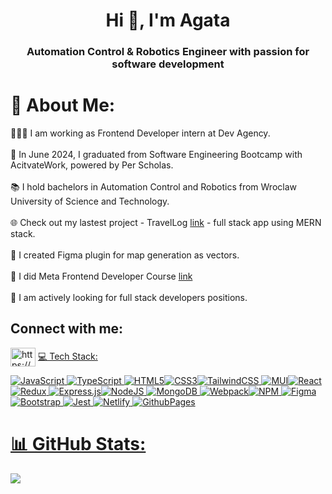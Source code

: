 <h1 align="center">Hi 👋, I'm Agata</h1>
<h3 align="center">Automation Control & Robotics Engineer with passion for software development</h3>

# 💫 About Me:
👩🏽‍💻 I am working as Frontend Developer intern at Dev Agency.<br><br>
🔭 In June 2024, I graduated from Software Engineering Bootcamp with AcitvateWork, powered by Per Scholas.<br><br>
📚 I hold bachelors in Automation Control and Robotics from Wroclaw University of Science and Technology.<br><br>
🌐 Check out my lastest project - TravelLog [link](https://github.com/Agata10/travel-log) - full stack app using MERN stack.<br><br>
🌱 I created Figma plugin for map generation as vectors.<br><br>
📖 I did Meta Frontend Developer Course [link](https://www.coursera.org/professional-certificates/meta-front-end-developer)<br><br>
👀 I am actively looking for full stack developers positions.
## Connect with me:
<p align="left">
<a href="https://www.linkedin.com/in/agatadeter/" target="blank"><img align="center" src="https://raw.githubusercontent.com/rahuldkjain/github-profile-readme-generator/master/src/images/icons/Social/linked-in-alt.svg" alt="https://www.linkedin.com/in/agatadeter/" height="30" width="40" /></a>
<a href="" <svg xmlns="http://www.w3.org/2000/svg" viewBox="0 0 24 24" fill="currentColor" width="32px" height="32px">
  <path d="M12 2C6.477 2 2 6.477 2 12s4.477 10 10 10 10-4.477 10-10S17.523 2 12 2zm0 2a8 8 0 018 8 8 8 0 01-8 8 8 8 0 01-8-8 8 8 0 018-8zm0 2a6 6 0 00-4.472 10.002A11.941 11.941 0 0112 12c1.657 0 3.231-.328 4.472-.902A6 6 0 0012 4zm0 1c1.308 0 2.554.162 3.719.446C14.908 6.596 14.265 7 12 7c-2.355 0-2.996-.461-3.736-1.2C9.549 5.182 10.726 5 12 5zM6 6.573C7.242 7.636 8.663 8 12 8c1.89 0 3.34-.401 4.575-1.062A8.038 8.038 0 006 6.573zM4.1 12a7.972 7.972 0 013.516-5.722A13.926 13.926 0 005 12c0 1.
</a>
</p>


# 💻 Tech Stack:
![JavaScript](https://img.shields.io/badge/javascript-%23323330.svg?style=for-the-badge&logo=javascript&logoColor=%23F7DF1E) ![TypeScript](https://img.shields.io/badge/typescript-%23007ACC.svg?style=for-the-badge&logo=typescript&logoColor=white) ![HTML5](https://img.shields.io/badge/html5-%23E34F26.svg?style=for-the-badge&logo=html5&logoColor=white)![CSS3](https://img.shields.io/badge/css3-%231572B6.svg?style=for-the-badge&logo=css3&logoColor=white)![TailwindCSS](https://img.shields.io/badge/tailwindcss-%2338B2AC.svg?style=for-the-badge&logo=tailwind-css&logoColor=white) ![MUI](https://img.shields.io/badge/MUI-%230081CB.svg?style=for-the-badge&logo=mui&logoColor=white)![React](https://img.shields.io/badge/react-%2320232a.svg?style=for-the-badge&logo=react&logoColor=%2361DAFB) ![Redux](https://img.shields.io/badge/redux-%23593d88.svg?style=for-the-badge&logo=redux&logoColor=white) ![Express.js](https://img.shields.io/badge/express.js-%23404d59.svg?style=for-the-badge&logo=express&logoColor=%2361DAFB)![NodeJS](https://img.shields.io/badge/node.js-6DA55F?style=for-the-badge&logo=node.js&logoColor=white) ![MongoDB](https://img.shields.io/badge/MongoDB-%234ea94b.svg?style=for-the-badge&logo=mongodb&logoColor=white) ![Webpack](https://img.shields.io/badge/webpack-%238DD6F9.svg?style=for-the-badge&logo=webpack&logoColor=black)![NPM](https://img.shields.io/badge/NPM-%23CB3837.svg?style=for-the-badge&logo=npm&logoColor=white)  ![Figma](https://img.shields.io/badge/figma-%23F24E1E.svg?style=for-the-badge&logo=figma&logoColor=white) ![Bootstrap](https://img.shields.io/badge/bootstrap-%238511FA.svg?style=for-the-badge&logo=bootstrap&logoColor=white) ![Jest](https://img.shields.io/badge/-jest-%23C21325?style=for-the-badge&logo=jest&logoColor=white)
![Netlify](https://img.shields.io/badge/netlify-%23000000.svg?style=for-the-badge&logo=netlify&logoColor=#00C7B7) ![GithubPages](https://img.shields.io/badge/github%20pages-121013?style=for-the-badge&logo=github&logoColor=white)
# 📊 GitHub Stats:
![](https://github-readme-stats.vercel.app/api/top-langs/?username=Agata10&theme=gotham&hide_border=false&include_all_commits=false&count_private=false&layout=compact)
